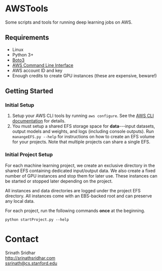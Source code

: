 # AWSTools
Some scripts and tools for running deep learning jobs on AWS.

## Requirements
- Linux
- Python 3+
- [Boto3][3]
- [AWS Command Line Interface][2]
- AWS account ID and key
- Enough credits to create GPU instances (these are expensive, beware!)

## Getting Started

### Initial Setup
1. Setup your AWS CLI tools by running ``aws configure``. See the [AWS CLI documentation][1] for details.
2. You must setup a shared EFS storage space for **data**---input datasets, output models and weights, and logs (including console outputs).
Run `manangeEFS.py --help` for instructions on how to create an EFS volume for your projects. Note that multiple projects can share a single EFS.

### Initial Project Setup

For each machine learning project, we create an exclusive directory in the shared EFS containing dedicated input/output data.
We also create a fixed number of GPU instances and stop them for later use.
These instances can be started or stopped later depending on the project.
 
All instances and data directories are logged under the project EFS directory.
All instances come with an EBS-backed root and can preserve any local data.

For each project, run the following commands **once** at the beginning.

``python startProject.py --help``

# Contact
Srinath Sridhar  
<http://srinathsridhar.com>  
<ssrinath@cs.stanford.edu>

[1]: https://docs.aws.amazon.com/cli/latest/userguide/cli-chap-configure.html
[2]: https://docs.aws.amazon.com/cli/latest/userguide/cli-chap-install.html
[3]: https://github.com/boto/boto3